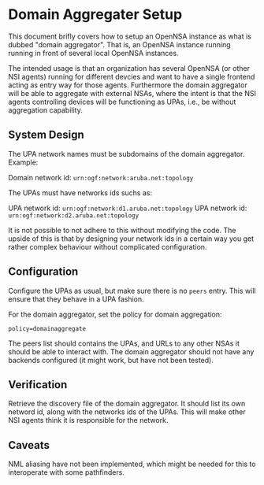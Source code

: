 Domain Aggregater Setup
=======================

This document brifly covers how to setup an OpenNSA instance as what is dubbed
"domain aggregator". That is, an OpenNSA instance running running in front of
several local OpenNSA instances.

The intended usage is that an organization has several OpenNSA (or other NSI
agents) running for different devcies and want to have a single frontend acting
as entry way for those agents. Furthermore the domain aggregator will be able
to aggregate with external NSAs, where the intent is that the NSI agents
controlling devices will be functioning as UPAs, i.e., be without aggregation
capability.


System Design
-------------

The UPA network names must be subdomains of the domain aggregator. Example:

Domain network id: `urn:ogf:network:aruba.net:topology`

The UPAs must have networks ids suchs as:

UPA network id: `urn:ogf:network:d1.aruba.net:topology`
UPA network id: `urn:ogf:network:d2.aruba.net:topology`

It is not possible to not adhere to this without modifying the code. The upside
of this is that by designing your network ids in a certain way you get rather
complex behaviour without complicated configuration.


Configuration
-------------

Configure the UPAs as usual, but make sure there is no `peers` entry. This will
ensure that they behave in a UPA fashion.

For the domain aggregator, set the policy for domain aggregation:

`policy=domainaggregate`

The peers list should contains the UPAs, and URLs to any other NSAs it should
be able to interact with. The domain aggregator should not have any backends
configured (it might work, but have not been tested).


Verification
------------

Retrieve the discovery file of the domain aggregator. It should list its own
netword id, along with the networks ids of the UPAs. This will make other NSI
agents think it is responsible for the network.


Caveats
-------

NML aliasing have not been implemented, which might be needed for this to
interoperate with some pathfinders.


